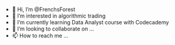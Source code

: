 - 👋 Hi, I’m @FrenchsForest
- 👀 I’m interested in algorithmic trading
- 🌱 I’m currently learning Data Analyst course with Codecademy
- 💞️ I’m looking to collaborate on ...
- 📫 How to reach me ...

<!---
FrenchsForest/FrenchsForest is a ✨ special ✨ repository because its `README.md` (this file) appears on your GitHub profile.
You can click the Preview link to take a look at your changes.
--->

